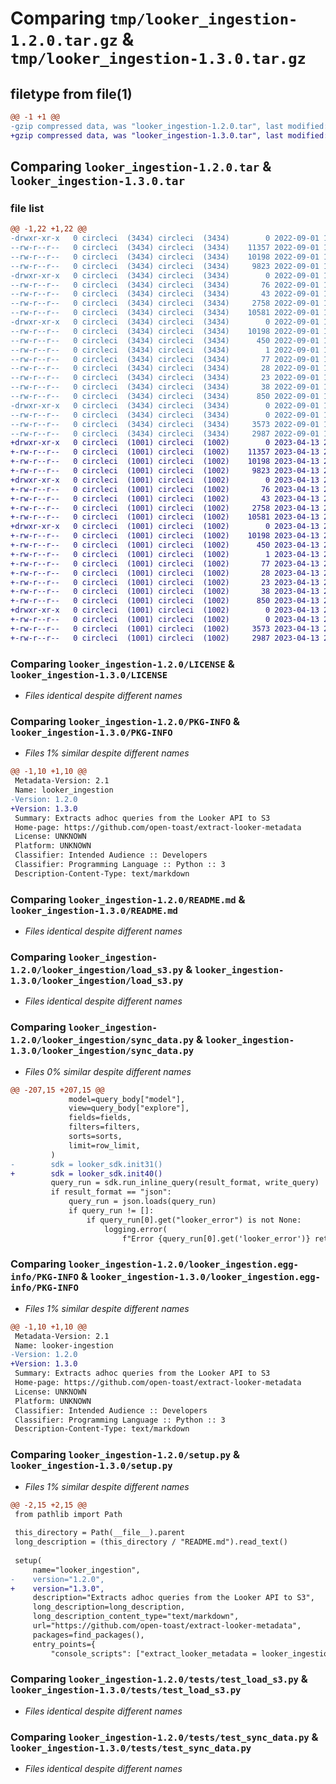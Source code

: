 # Comparing `tmp/looker_ingestion-1.2.0.tar.gz` & `tmp/looker_ingestion-1.3.0.tar.gz`

## filetype from file(1)

```diff
@@ -1 +1 @@
-gzip compressed data, was "looker_ingestion-1.2.0.tar", last modified: Thu Sep  1 17:51:08 2022, max compression
+gzip compressed data, was "looker_ingestion-1.3.0.tar", last modified: Thu Apr 13 21:48:21 2023, max compression
```

## Comparing `looker_ingestion-1.2.0.tar` & `looker_ingestion-1.3.0.tar`

### file list

```diff
@@ -1,22 +1,22 @@
-drwxr-xr-x   0 circleci  (3434) circleci  (3434)        0 2022-09-01 17:51:08.603681 looker_ingestion-1.2.0/
--rw-r--r--   0 circleci  (3434) circleci  (3434)    11357 2022-09-01 17:50:57.000000 looker_ingestion-1.2.0/LICENSE
--rw-r--r--   0 circleci  (3434) circleci  (3434)    10198 2022-09-01 17:51:08.603681 looker_ingestion-1.2.0/PKG-INFO
--rw-r--r--   0 circleci  (3434) circleci  (3434)     9823 2022-09-01 17:50:57.000000 looker_ingestion-1.2.0/README.md
-drwxr-xr-x   0 circleci  (3434) circleci  (3434)        0 2022-09-01 17:51:08.587681 looker_ingestion-1.2.0/looker_ingestion/
--rw-r--r--   0 circleci  (3434) circleci  (3434)       76 2022-09-01 17:50:57.000000 looker_ingestion-1.2.0/looker_ingestion/__init__.py
--rw-r--r--   0 circleci  (3434) circleci  (3434)       43 2022-09-01 17:50:57.000000 looker_ingestion-1.2.0/looker_ingestion/exceptions.py
--rw-r--r--   0 circleci  (3434) circleci  (3434)     2758 2022-09-01 17:50:57.000000 looker_ingestion-1.2.0/looker_ingestion/load_s3.py
--rw-r--r--   0 circleci  (3434) circleci  (3434)    10581 2022-09-01 17:50:57.000000 looker_ingestion-1.2.0/looker_ingestion/sync_data.py
-drwxr-xr-x   0 circleci  (3434) circleci  (3434)        0 2022-09-01 17:51:08.587681 looker_ingestion-1.2.0/looker_ingestion.egg-info/
--rw-r--r--   0 circleci  (3434) circleci  (3434)    10198 2022-09-01 17:51:08.000000 looker_ingestion-1.2.0/looker_ingestion.egg-info/PKG-INFO
--rw-r--r--   0 circleci  (3434) circleci  (3434)      450 2022-09-01 17:51:08.000000 looker_ingestion-1.2.0/looker_ingestion.egg-info/SOURCES.txt
--rw-r--r--   0 circleci  (3434) circleci  (3434)        1 2022-09-01 17:51:08.000000 looker_ingestion-1.2.0/looker_ingestion.egg-info/dependency_links.txt
--rw-r--r--   0 circleci  (3434) circleci  (3434)       77 2022-09-01 17:51:08.000000 looker_ingestion-1.2.0/looker_ingestion.egg-info/entry_points.txt
--rw-r--r--   0 circleci  (3434) circleci  (3434)       28 2022-09-01 17:51:08.000000 looker_ingestion-1.2.0/looker_ingestion.egg-info/requires.txt
--rw-r--r--   0 circleci  (3434) circleci  (3434)       23 2022-09-01 17:51:08.000000 looker_ingestion-1.2.0/looker_ingestion.egg-info/top_level.txt
--rw-r--r--   0 circleci  (3434) circleci  (3434)       38 2022-09-01 17:51:08.603681 looker_ingestion-1.2.0/setup.cfg
--rw-r--r--   0 circleci  (3434) circleci  (3434)      850 2022-09-01 17:50:57.000000 looker_ingestion-1.2.0/setup.py
-drwxr-xr-x   0 circleci  (3434) circleci  (3434)        0 2022-09-01 17:51:08.587681 looker_ingestion-1.2.0/tests/
--rw-r--r--   0 circleci  (3434) circleci  (3434)        0 2022-09-01 17:50:57.000000 looker_ingestion-1.2.0/tests/__init__.py
--rw-r--r--   0 circleci  (3434) circleci  (3434)     3573 2022-09-01 17:50:57.000000 looker_ingestion-1.2.0/tests/test_load_s3.py
--rw-r--r--   0 circleci  (3434) circleci  (3434)     2987 2022-09-01 17:50:57.000000 looker_ingestion-1.2.0/tests/test_sync_data.py
+drwxr-xr-x   0 circleci  (1001) circleci  (1002)        0 2023-04-13 21:48:21.863750 looker_ingestion-1.3.0/
+-rw-r--r--   0 circleci  (1001) circleci  (1002)    11357 2023-04-13 21:48:07.000000 looker_ingestion-1.3.0/LICENSE
+-rw-r--r--   0 circleci  (1001) circleci  (1002)    10198 2023-04-13 21:48:21.863750 looker_ingestion-1.3.0/PKG-INFO
+-rw-r--r--   0 circleci  (1001) circleci  (1002)     9823 2023-04-13 21:48:07.000000 looker_ingestion-1.3.0/README.md
+drwxr-xr-x   0 circleci  (1001) circleci  (1002)        0 2023-04-13 21:48:21.863750 looker_ingestion-1.3.0/looker_ingestion/
+-rw-r--r--   0 circleci  (1001) circleci  (1002)       76 2023-04-13 21:48:07.000000 looker_ingestion-1.3.0/looker_ingestion/__init__.py
+-rw-r--r--   0 circleci  (1001) circleci  (1002)       43 2023-04-13 21:48:07.000000 looker_ingestion-1.3.0/looker_ingestion/exceptions.py
+-rw-r--r--   0 circleci  (1001) circleci  (1002)     2758 2023-04-13 21:48:07.000000 looker_ingestion-1.3.0/looker_ingestion/load_s3.py
+-rw-r--r--   0 circleci  (1001) circleci  (1002)    10581 2023-04-13 21:48:07.000000 looker_ingestion-1.3.0/looker_ingestion/sync_data.py
+drwxr-xr-x   0 circleci  (1001) circleci  (1002)        0 2023-04-13 21:48:21.863750 looker_ingestion-1.3.0/looker_ingestion.egg-info/
+-rw-r--r--   0 circleci  (1001) circleci  (1002)    10198 2023-04-13 21:48:21.000000 looker_ingestion-1.3.0/looker_ingestion.egg-info/PKG-INFO
+-rw-r--r--   0 circleci  (1001) circleci  (1002)      450 2023-04-13 21:48:21.000000 looker_ingestion-1.3.0/looker_ingestion.egg-info/SOURCES.txt
+-rw-r--r--   0 circleci  (1001) circleci  (1002)        1 2023-04-13 21:48:21.000000 looker_ingestion-1.3.0/looker_ingestion.egg-info/dependency_links.txt
+-rw-r--r--   0 circleci  (1001) circleci  (1002)       77 2023-04-13 21:48:21.000000 looker_ingestion-1.3.0/looker_ingestion.egg-info/entry_points.txt
+-rw-r--r--   0 circleci  (1001) circleci  (1002)       28 2023-04-13 21:48:21.000000 looker_ingestion-1.3.0/looker_ingestion.egg-info/requires.txt
+-rw-r--r--   0 circleci  (1001) circleci  (1002)       23 2023-04-13 21:48:21.000000 looker_ingestion-1.3.0/looker_ingestion.egg-info/top_level.txt
+-rw-r--r--   0 circleci  (1001) circleci  (1002)       38 2023-04-13 21:48:21.863750 looker_ingestion-1.3.0/setup.cfg
+-rw-r--r--   0 circleci  (1001) circleci  (1002)      850 2023-04-13 21:48:07.000000 looker_ingestion-1.3.0/setup.py
+drwxr-xr-x   0 circleci  (1001) circleci  (1002)        0 2023-04-13 21:48:21.863750 looker_ingestion-1.3.0/tests/
+-rw-r--r--   0 circleci  (1001) circleci  (1002)        0 2023-04-13 21:48:07.000000 looker_ingestion-1.3.0/tests/__init__.py
+-rw-r--r--   0 circleci  (1001) circleci  (1002)     3573 2023-04-13 21:48:07.000000 looker_ingestion-1.3.0/tests/test_load_s3.py
+-rw-r--r--   0 circleci  (1001) circleci  (1002)     2987 2023-04-13 21:48:07.000000 looker_ingestion-1.3.0/tests/test_sync_data.py
```

### Comparing `looker_ingestion-1.2.0/LICENSE` & `looker_ingestion-1.3.0/LICENSE`

 * *Files identical despite different names*

### Comparing `looker_ingestion-1.2.0/PKG-INFO` & `looker_ingestion-1.3.0/PKG-INFO`

 * *Files 1% similar despite different names*

```diff
@@ -1,10 +1,10 @@
 Metadata-Version: 2.1
 Name: looker_ingestion
-Version: 1.2.0
+Version: 1.3.0
 Summary: Extracts adhoc queries from the Looker API to S3
 Home-page: https://github.com/open-toast/extract-looker-metadata
 License: UNKNOWN
 Platform: UNKNOWN
 Classifier: Intended Audience :: Developers
 Classifier: Programming Language :: Python :: 3
 Description-Content-Type: text/markdown
```

### Comparing `looker_ingestion-1.2.0/README.md` & `looker_ingestion-1.3.0/README.md`

 * *Files identical despite different names*

### Comparing `looker_ingestion-1.2.0/looker_ingestion/load_s3.py` & `looker_ingestion-1.3.0/looker_ingestion/load_s3.py`

 * *Files identical despite different names*

### Comparing `looker_ingestion-1.2.0/looker_ingestion/sync_data.py` & `looker_ingestion-1.3.0/looker_ingestion/sync_data.py`

 * *Files 0% similar despite different names*

```diff
@@ -207,15 +207,15 @@
             model=query_body["model"],
             view=query_body["explore"],
             fields=fields,
             filters=filters,
             sorts=sorts,
             limit=row_limit,
         )
-        sdk = looker_sdk.init31()
+        sdk = looker_sdk.init40()
         query_run = sdk.run_inline_query(result_format, write_query)
         if result_format == "json":
             query_run = json.loads(query_run)
             if query_run != []:
                 if query_run[0].get("looker_error") is not None:
                     logging.error(
                         f"Error {query_run[0].get('looker_error')} returned when attempting to fetch Looker query history for {date_filter}"
```

### Comparing `looker_ingestion-1.2.0/looker_ingestion.egg-info/PKG-INFO` & `looker_ingestion-1.3.0/looker_ingestion.egg-info/PKG-INFO`

 * *Files 1% similar despite different names*

```diff
@@ -1,10 +1,10 @@
 Metadata-Version: 2.1
 Name: looker-ingestion
-Version: 1.2.0
+Version: 1.3.0
 Summary: Extracts adhoc queries from the Looker API to S3
 Home-page: https://github.com/open-toast/extract-looker-metadata
 License: UNKNOWN
 Platform: UNKNOWN
 Classifier: Intended Audience :: Developers
 Classifier: Programming Language :: Python :: 3
 Description-Content-Type: text/markdown
```

### Comparing `looker_ingestion-1.2.0/setup.py` & `looker_ingestion-1.3.0/setup.py`

 * *Files 1% similar despite different names*

```diff
@@ -2,15 +2,15 @@
 from pathlib import Path
 
 this_directory = Path(__file__).parent
 long_description = (this_directory / "README.md").read_text()
 
 setup(
     name="looker_ingestion",
-    version="1.2.0",
+    version="1.3.0",
     description="Extracts adhoc queries from the Looker API to S3",
     long_description=long_description,
     long_description_content_type="text/markdown",
     url="https://github.com/open-toast/extract-looker-metadata",
     packages=find_packages(),
     entry_points={
         "console_scripts": ["extract_looker_metadata = looker_ingestion.sync_data:main"]
```

### Comparing `looker_ingestion-1.2.0/tests/test_load_s3.py` & `looker_ingestion-1.3.0/tests/test_load_s3.py`

 * *Files identical despite different names*

### Comparing `looker_ingestion-1.2.0/tests/test_sync_data.py` & `looker_ingestion-1.3.0/tests/test_sync_data.py`

 * *Files identical despite different names*

